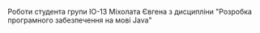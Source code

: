 Роботи студента групи ІО-13 Міхолата Євгена з дисципліни "Розробка програмного забезпечення на мові Java"
